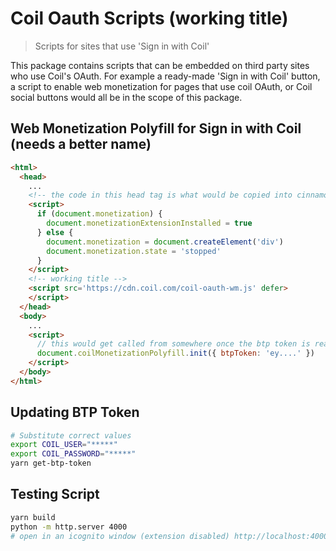 # Coil Oauth Scripts (working title)
> Scripts for sites that use 'Sign in with Coil'

This package contains scripts that can be embedded on third party sites who use
Coil's OAuth. For example a ready-made 'Sign in with Coil' button, a script to
enable web monetization for pages that use coil OAuth, or Coil social buttons
would all be in the scope of this package.

## Web Monetization Polyfill for Sign in with Coil (needs a better name)

```html
<html>
  <head>
    ...
    <!-- the code in this head tag is what would be copied into cinnamon -->
    <script>
      if (document.monetization) {
        document.monetizationExtensionInstalled = true
      } else {
        document.monetization = document.createElement('div')
        document.monetization.state = 'stopped'
      }
    </script>
    <!-- working title -->
    <script src='https://cdn.coil.com/coil-oauth-wm.js' defer>
    </script>
  </head>
  <body>
    ...
    <script>
      // this would get called from somewhere once the btp token is ready
      document.coilMonetizationPolyfill.init({ btpToken: 'ey....' })
    </script>
  </body>
</html>
```

## Updating BTP Token

```bash
# Substitute correct values
export COIL_USER="*****"
export COIL_PASSWORD="*****"
yarn get-btp-token
```

## Testing Script

```bash
yarn build
python -m http.server 4000 
# open in an icognito window (extension disabled) http://localhost:4000/examples
```
